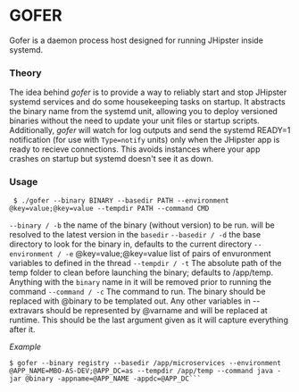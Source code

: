 # GOFER
Gofer is a daemon process host designed for running JHipster inside systemd.

### Theory
The idea behind *gofer* is to provide a way to reliably start and stop JHipster systemd services and do some housekeeping tasks on startup. It abstracts the binary name from the systemd unit, allowing you to deploy versioned binaries without the need to update your unit files or startup scripts. Additionally, *gofer* will watch for log outputs and send the systemd READY=1 notification (for use with `Type=notify` units) only when the JHipster app is ready to recieve connections. This avoids instances where your app crashes on startup but systemd doesn't see it as down.

### Usage
` $ ./gofer --binary BINARY --basedir PATH --environment @key=value;@key=value --tempdir PATH --command CMD`

`--binary / -b` the name of the binary (without version) to be run. will be resolved to the latest version in the `basedir`
`--basedir / -d` the base directory to look for the binary in, defaults to the current directory
`--environment / -e` @key=value;@key=value list of pairs of envuronment variables to defined in the thread
`--tempdir / -t` The absolute path of the temp folder to clean before launching the binary; defaults to /app/temp. Anything with the `binary` name in it will be removed prior to running the command
`--command / -c` The command to run. The binary should be replaced with @binary to be templated out. Any other variables in --extravars should be represented by @varname and will be replaced at runtime. This should be the last argument given as it will capture everything after it.

*Example*
```shell
$ gofer --binary registry --basedir /app/microservices --environment @APP_NAME=MBO-AS-DEV;@APP_DC=as --tempdir /app/temp --command java -jar @binary -appname=@APP_NAME -appdc=@APP_DC```


